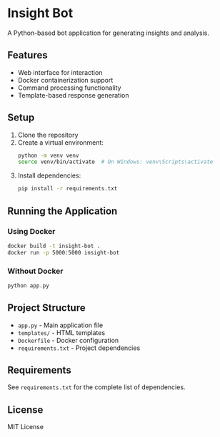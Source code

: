 # Insight Bot

A Python-based bot application for generating insights and analysis.

## Features

- Web interface for interaction
- Docker containerization support
- Command processing functionality
- Template-based response generation

## Setup

1. Clone the repository
2. Create a virtual environment:
   ```bash
   python -m venv venv
   source venv/bin/activate  # On Windows: venv\Scripts\activate
   ```
3. Install dependencies:
   ```bash
   pip install -r requirements.txt
   ```

## Running the Application

### Using Docker
```bash
docker build -t insight-bot .
docker run -p 5000:5000 insight-bot
```

### Without Docker
```bash
python app.py
```

## Project Structure

- `app.py` - Main application file
- `templates/` - HTML templates
- `Dockerfile` - Docker configuration
- `requirements.txt` - Project dependencies

## Requirements

See `requirements.txt` for the complete list of dependencies.

## License

MIT License 